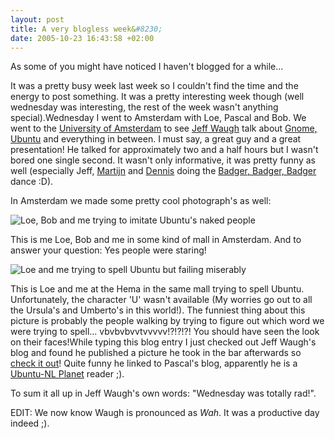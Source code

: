 ```yaml
--- 
layout: post
title: A very blogless week&#8230;
date: 2005-10-23 16:43:58 +02:00
---
```

As some of you might have noticed I haven't blogged for a while...

It was a pretty busy week last week so I couldn't find the time and the energy to post something. It was a pretty interesting week though (well wednesday was interesting, the rest of the week wasn't anything special).Wednesday I went to Amsterdam with Loe, Pascal and Bob. We went to the [University of Amsterdam](http://www.uva.nl/) to see [Jeff Waugh](http://www.gnome.org/~jdub/) talk about [Gnome, ](http://www.gnome.org)[Ubuntu](http://www.ubuntulinux.org) and everything in between. I must say, a great guy and a great presentation! He talked for approximately two and a half hours but I wasn't bored one single second. It wasn't only informative, it was pretty funny as well (especially Jeff, [Martijn](http://foodfight.org/log/) and [Dennis](http://www.kaarsemaker.net) doing the [Badger, Badger, Badger](http://badgerbadgerbadger.com/) dance :D).

In Amsterdam we made some pretty cool photograph's as well:

![Loe, Bob and me trying to imitate Ubuntu's naked people](http://photos1.blogger.com/blogger/7579/1056/400/Ubuntu_Friends.jpg)

This is me Loe, Bob and me in some kind of mall in Amsterdam. And to answer your question: Yes people were staring!

![Loe and me trying to spell Ubuntu but failing miserably](http://photos1.blogger.com/blogger/7579/1056/400/Ubuntu_Chocolate_Letters.jpg)

This is Loe and me at the Hema in the same mall trying to spell Ubuntu. Unfortunately, the character 'U' wasn't available (My worries go out to all the Ursula's and Umberto's in this world!). The funniest thing about this picture is probably the people walking by trying to figure out which word we were trying to spell... vbvbvbvvtvvvvv!?!?!?! You should have seen the look on their faces!While typing this blog entry I just checked out Jeff Waugh's blog and found he published a picture he took in the bar afterwards so [check it out](http://www.gnome.org/~jdub/blog/2005/10/23/)! Quite funny he linked to Pascal's blog, apparently he is a [Ubuntu-NL Planet](http://planet.ubuntulinux.nl) reader ;).

To sum it all up in Jeff Waugh's own words: "Wednesday was totally rad!".

EDIT: We now know Waugh is pronounced as _Wah_. It was a productive day indeed ;).

